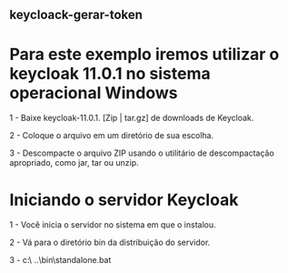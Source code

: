## keycloack-gerar-token
 
# Para este exemplo iremos utilizar o keycloak 11.0.1 no sistema operacional Windows

  1 - Baixe keycloak-11.0.1. [Zip | tar.gz] de downloads de Keycloak.

  2 - Coloque o arquivo em um diretório de sua escolha.

  3 - Descompacte o arquivo ZIP usando o utilitário de descompactação apropriado, como jar, tar ou unzip.

# Iniciando o servidor Keycloak

  1 - Você inicia o servidor no sistema em que o instalou.
  
  2 - Vá para o diretório bin da distribuição do servidor.
  
  3 - c:\ ..\bin\standalone.bat
  
 
